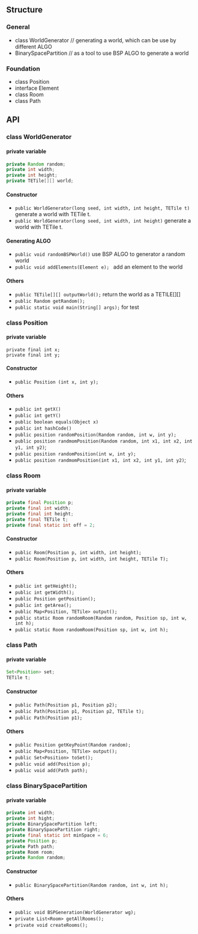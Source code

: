 ## Structure

### General

* class WorldGenerator   //  generating a world, which can be use by different ALGO
* BinarySpacePartition  // as a tool to use BSP ALGO to generate a world

### Foundation

* class Position
* interface Element
* class Room
* class Path

## API

### class WorldGenerator

#### private variable

```java
private Random random;
private int width;
private int height;
private TETile[][] world;
```

#### Constructor

* `public WorldGenerator(long seed, int width, int height, TETile t)` generate a world with TETile  t.
* `public WorldGenerator(long seed, int width, int height)` generate a world with TETile  t.

#### Generating ALGO

* `public void randomBSPWorld()`  use BSP ALGO to generator a random world
* `public void addElements(Element e); `  add an element to the world

#### Others

* `public TETile[][] outputWorld();` return the world as a TETILE[][]
* `public Random getRandom();`
* `public static void main(String[] args);` for test

### class Position

#### private variable

```
private final int x;
private final int y;
```

#### Constructor

* `public Position (int x, int y);`

#### Others

* `public int getX()`
* `public int getY()`
* `public boolean equals(Object x)`
* `public int hashCode()`
* `public position randomPosition(Random random, int w, int y);`
* `public position randmomPosition(Random random, int x1, int x2, int y1, int y2)`;
* `public position randomPosition(int w, int y);`
* `public position randmomPosition(int x1, int x2, int y1, int y2)`;

### class Room

#### private variable

```java
private final Position p;
private final int width;
private final int height;
private final TETile t;
private final static int off = 2;
```

#### Constructor

* `public Room(Position p, int width, int height);`
* `public Room(Position p, int width, int height, TETile T);`

#### Others

* `public int getHeight();`
* `public int getWidth();`
* `public Position getPosition();`
* `public int getArea();`
* `public Map<Position, TETile> output();`
* `public static Room randomRoom(Random random, Position sp, int w, int h);`
* `public static Room randomRoom(Position sp, int w, int h);`

### class Path

#### private variable

```java
Set<Position> set;
TETile t;
```

#### Constructor

* `public Path(Position p1, Position p2);`
* `public Path(Position p1, Position p2, TETile t);`
* `public Path(Position p1);`

#### Others

* `public Position getKeyPoint(Random random);`
* `public Map<Position, TETile> output();`
* `public Set<Position> toSet();`
* `public void add(Position p);`
* `public void add(Path path);`

### class BinarySpacePartition

#### private variable

```java
private int width;
private int hight;
private BinarySpacePartition left;
private BinarySpacePartition right;
private final static int minSpace = 6;
private Position p;
private Path path;
private Room room;
private Random random;
```

#### Constructor

* `public BinarySpacePartition(Random random, int w, int h);`

#### Others

* `public void BSPGeneration(WorldGenerator wg);`
* `private List<Room> getAllRooms();`
* `private void createRooms();`
